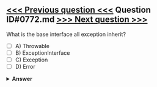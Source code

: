 [<<< Previous question <<<](0771.md)   Question ID#0772.md   [>>> Next question >>>](0773.md)
---

What is the base interface all exception inherit?

- [ ] A) Throwable
- [ ] B) ExceptionInterface
- [ ] C) Exception
- [ ] D) Error

<details><summary><b>Answer</b></summary>
<p>
  Answer: <strong>A</strong>
</p>
</details>
